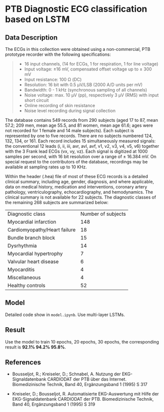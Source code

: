 # PTB Diagnostic ECG  classification based on LSTM

## Data Description
The ECGs in this collection were obtained using a non-commercial, PTB prototype recorder with the following specifications:
> - 16 input channels, (14 for ECGs, 1 for respiration, 1 for line voltage)
> - Input voltage: ±16 mV, compensated offset voltage up to ± 300 mV
> - Input resistance: 100 Ω (DC)
> - Resolution: 16 bit with 0.5 μV/LSB (2000 A/D units per mV)
> - Bandwidth: 0 - 1 kHz (synchronous sampling of all channels)
> - Noise voltage: max. 10 μV (pp), respectively 3 μV (RMS) with input short circuit
> - Online recording of skin resistance
> - Noise level recording during signal collection

The database contains 549 records from 290 subjects (aged 17 to 87, mean 57.2; 209 men, mean age 55.5, and 81 women, mean age 61.6; ages were not recorded for 1 female and 14 male subjects). Each subject is represented by one to five records. There are no subjects numbered 124, 132, 134, or 161. Each record includes 15 simultaneously measured signals: the conventional 12 leads (i, ii, iii, avr, avl, avf, v1, v2, v3, v4, v5, v6) together with the 3 Frank lead ECGs (vx, vy, vz). Each signal is digitized at 1000 samples per second, with 16 bit resolution over a range of ± 16.384 mV. On special request to the contributors of the database, recordings may be available at sampling rates up to 10 KHz.

Within the header (.hea) file of most of these ECG records is a detailed clinical summary, including age, gender, diagnosis, and where applicable, data on medical history, medication and interventions, coronary artery pathology, ventriculography, echocardiography, and hemodynamics. The clinical summary is not available for 22 subjects. The diagnostic classes of the remaining 268 subjects are summarized below:

<table>
   <tr>
      <td>Diagnostic class</td>
      <td>Number of subjects</td>
   </tr>
   <tr>
      <td>Myocardial infarction</td>
      <td>148</td>
   </tr>
   <tr>
      <td>Cardiomyopathy/Heart failure</td>
      <td>18</td>
   </tr>
   <tr>
      <td>Bundle branch block</td>
      <td>15</td>
   </tr>
   <tr>
      <td>Dysrhythmia</td>
      <td>14</td>
   </tr>
   <tr>
      <td>Myocardial hypertrophy</td>
      <td>7</td>
   </tr>
   <tr>
      <td>Valvular heart disease</td>
      <td>6</td>
   </tr>
   <tr>
      <td>Myocarditis</td>
      <td>4</td>
   </tr>
   <tr>
      <td>Miscellaneous</td>
      <td>4</td>
   </tr>
   <tr>
      <td>Healthy controls</td>
      <td>52</td>
   </tr>
</table>

## Model
Detailed code show in ```model.ipynb```.
Use multi-layer LSTMs.

## Result
Use the model to train 10 epochs, 20 epochs, 30 epochs, the corresponding result is __92.1% 94.2% 95.8%__.

## References
- Bousseljot, R.; Kreiseler, D.; Schnabel, A. Nutzung der EKG-Signaldatenbank CARDIODAT der PTB über das Internet. Biomedizinische Technik, Band 40, Ergänzungsband 1 (1995) S 317

- Kreiseler, D.; Bousseljot, R. Automatisierte EKG-Auswertung mit Hilfe der EKG-Signaldatenbank CARDIODAT der PTB. Biomedizinische Technik, Band 40, Ergänzungsband 1 (1995) S 319


